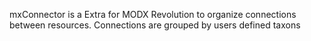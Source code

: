 mxConnector is a Extra for MODX Revolution to organize connections between resources.
Connections are grouped by users defined taxons